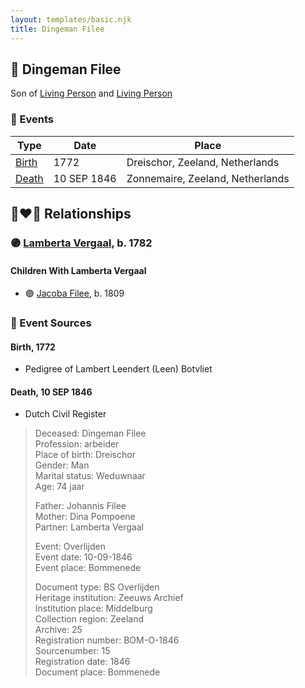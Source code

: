```yaml
---
layout: templates/basic.njk
title: Dingeman Filee
---
```

## 🔵 Dingeman Filee

Son of [Living Person](/people/3/39514400) and [Living Person](/people/6/69144502)

### 📆 Events

Type | Date | Place
------ | ------ | ------
[Birth](#event-8a24c1b6-0068-46e6-80b6-e50357c73f2c) | 1772 | Dreischor, Zeeland, Netherlands
[Death](#event-58cd4ec7-f4de-4cfa-a253-b0c6476e0b23) | 10 SEP 1846 | Zonnemaire, Zeeland, Netherlands

## 👩‍❤️‍👨 Relationships

### 🟣 [Lamberta Vergaal](/people/9/91282624), b. 1782

#### Children With Lamberta Vergaal
* 🟣 [Jacoba Filee](/people/2/24768838), b. 1809
### 📰 Event Sources

#### <a id="event-8a24c1b6-0068-46e6-80b6-e50357c73f2c"></a> Birth, 1772
* Pedigree of Lambert Leendert (Leen) Botvliet

#### <a id="event-58cd4ec7-f4de-4cfa-a253-b0c6476e0b23"></a> Death, 10 SEP 1846
* Dutch Civil Register
>   
  > Deceased: Dingeman Filee  
  > Profession: arbeider  
  > Place of birth: Dreischor  
  > Gender: Man  
  > Marital status: Weduwnaar  
  > Age: 74 jaar  
  >   
  > Father: Johannis Filee  
  > Mother: Dina Pompoene  
  > Partner: Lamberta Vergaal  
  >   
  > Event: Overlijden  
  > Event date: 10-09-1846  
  > Event place: Bommenede  
  >   
  > Document type: BS Overlijden  
  > Heritage institution: Zeeuws Archief  
  > Institution place: Middelburg  
  > Collection region: Zeeland  
  > Archive: 25  
  > Registration number: BOM-O-1846  
  > Sourcenumber: 15  
  > Registration date: 1846  
  > Document place: Bommenede